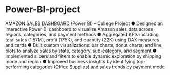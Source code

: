 # Power-BI-project
AMAZON SALES DASHBOARD (Power BI) – College Project
● Designed an interactive Power BI dashboard to visualize Amazon sales data across regions, categories, and payment methods
● Aggregated KPIs including total sales (1.57M), profit (175K), and quantity (22K) using DAX measures and cards
● Built custom visualizations: bar charts, donut charts, and line plots to analyze sales by state, category, sub-category, and segment
● Implemented slicers and filters to enable dynamic exploration by shipping mode and region
● Improved business insights by identifying top-performing categories (Office Supplies) and sales trends by payment mode
